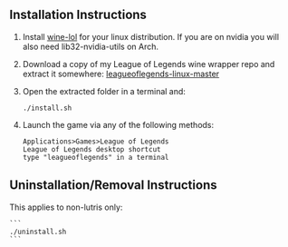 ## Installation Instructions

1. Install [wine-lol](https://m-reimer.de/wine-lol/) for your linux distribution. If you are on nvidia you will also need lib32-nvidia-utils on Arch.

2. Download a copy of my League of Legends wine wrapper repo and extract it somewhere: [leagueoflegends-linux-master](https://github.com/M-Reimer/leagueoflegends-linux/archive/master.zip)

3. Open the extracted folder in a terminal and:

    ```
    ./install.sh
    ```
4. Launch the game via any of the following methods:

    ```
    Applications>Games>League of Legends
    League of Legends desktop shortcut
    type "leagueoflegends" in a terminal
    ```

## Uninstallation/Removal Instructions
This applies to non-lutris only:

    ```
    ./uninstall.sh
    ```
